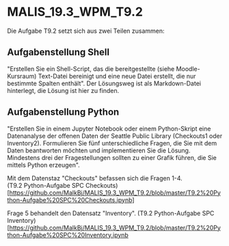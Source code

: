 # MALIS_19.3_WPM_T9.2

Die Aufgabe T9.2 setzt sich aus zwei Teilen zusammen:

## Aufgabenstellung Shell

"Erstellen Sie ein Shell-Script, das die bereitgestellte (siehe Moodle-Kursraum) Text-Datei bereinigt und eine neue Datei erstellt, die nur bestimmte Spalten enthält".
Der Lösungsweg ist als Markdown-Datei hinterlegt, die Lösung ist hier zu finden.

## Aufgabenstellung Python

"Erstellen Sie in einem Jupyter Notebook oder einem Python-Skript eine Datenanalyse der offenen Daten der Seattle Public Library (Checkouts1 oder Inventory2). Formulieren Sie fünf unterschiedliche Fragen, die Sie mit dem Daten beantworten möchten und implementieren Sie die Lösung. Mindestens drei der Fragestellungen sollten zu einer Grafik führen, die Sie mittels Python erzeugen".

Mit dem Datenstaz "Checkouts" befassen sich die Fragen 1-4.  
(T9.2 Python-Aufgabe SPC Checkouts)[https://github.com/MalkBj/MALIS_19.3_WPM_T9.2/blob/master/T9.2%20Python-Aufgabe%20SPC%20Checkouts.ipynb]

Frage 5 behandelt den Datensatz "Inventory".
(T9.2 Python-Aufgabe SPC Inventory)[https://github.com/MalkBj/MALIS_19.3_WPM_T9.2/blob/master/T9.2%20Python-Aufgabe%20SPC%20Inventory.ipynb


